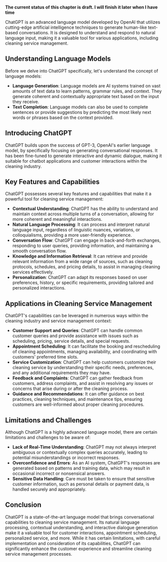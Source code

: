 **The current status of this chapter is draft. I will finish it later when I have time**

ChatGPT is an advanced language model developed by OpenAI that utilizes cutting-edge artificial intelligence techniques to generate human-like text-based conversations. It is designed to understand and respond to natural language input, making it a valuable tool for various applications, including cleaning service management.

Understanding Language Models
-----------------------------

Before we delve into ChatGPT specifically, let's understand the concept of language models:

* **Language Generation**: Language models are AI systems trained on vast amounts of text data to learn patterns, grammar rules, and context. They generate coherent and contextually appropriate text based on the input they receive.
* **Text Completion**: Language models can also be used to complete sentences or provide suggestions by predicting the most likely next words or phrases based on the context provided.

Introducing ChatGPT
-------------------

ChatGPT builds upon the success of GPT-3, OpenAI's earlier language model, by specifically focusing on generating conversational responses. It has been fine-tuned to generate interactive and dynamic dialogue, making it suitable for chatbot applications and customer interactions within the cleaning industry.

Key Features and Capabilities
-----------------------------

ChatGPT possesses several key features and capabilities that make it a powerful tool for cleaning service management:

* **Contextual Understanding**: ChatGPT has the ability to understand and maintain context across multiple turns of a conversation, allowing for more coherent and meaningful interactions.
* **Natural Language Processing**: It can process and interpret natural language input, regardless of linguistic nuances, variations, or colloquialisms, providing a more user-friendly experience.
* **Conversation Flow**: ChatGPT can engage in back-and-forth exchanges, responding to user queries, providing information, and maintaining a smooth conversation flow.
* **Knowledge and Information Retrieval**: It can retrieve and provide relevant information from a wide range of sources, such as cleaning protocols, schedules, and pricing details, to assist in managing cleaning services effectively.
* **Personalization**: ChatGPT can adapt its responses based on user preferences, history, or specific requirements, providing tailored and personalized interactions.

Applications in Cleaning Service Management
-------------------------------------------

ChatGPT's capabilities can be leveraged in numerous ways within the cleaning industry and service management context:

* **Customer Support and Queries**: ChatGPT can handle common customer queries and provide assistance with issues such as scheduling, pricing, service details, and special requests.
* **Appointment Scheduling**: It can facilitate the booking and rescheduling of cleaning appointments, managing availability, and coordinating with customers' preferred time slots.
* **Service Customization**: ChatGPT can help customers customize their cleaning service by understanding their specific needs, preferences, and any additional requirements they may have.
* **Feedback and Complaints**: ChatGPT can gather feedback from customers, address complaints, and assist in resolving any issues or concerns that arise during or after the cleaning process.
* **Guidance and Recommendations**: It can offer guidance on best practices, cleaning techniques, and maintenance tips, ensuring customers are well-informed about proper cleaning procedures.

Limitations and Challenges
--------------------------

Although ChatGPT is a highly advanced language model, there are certain limitations and challenges to be aware of:

* **Lack of Real-Time Understanding**: ChatGPT may not always interpret ambiguous or contextually complex queries accurately, leading to potential misunderstandings or incorrect responses.
* **Overconfidence and Errors**: As an AI system, ChatGPT's responses are generated based on patterns and training data, which may result in occasional incorrect or nonsensical answers.
* **Sensitive Data Handling**: Care must be taken to ensure that sensitive customer information, such as personal details or payment data, is handled securely and appropriately.

Conclusion
----------

ChatGPT is a state-of-the-art language model that brings conversational capabilities to cleaning service management. Its natural language processing, contextual understanding, and interactive dialogue generation make it a valuable tool for customer interactions, appointment scheduling, personalized service, and more. While it has certain limitations, with careful implementation and consideration of its capabilities, ChatGPT can significantly enhance the customer experience and streamline cleaning service management processes.
